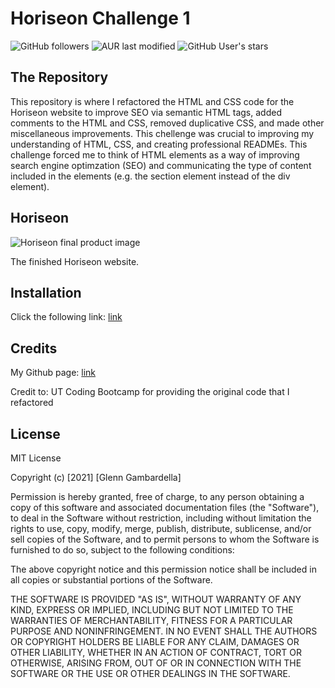 # Horiseon Challenge 1

![GitHub followers](https://img.shields.io/github/followers/ggamb?style=social)
![AUR last modified](https://img.shields.io/aur/last-modified/google-chrome)
![GitHub User's stars](https://img.shields.io/github/stars/ggamb?style=social)

## The Repository

This repository is where I refactored the HTML and CSS code for the Horiseon website to improve SEO via semantic HTML tags, added comments to the HTML and CSS, removed duplicative CSS, and made other miscellaneous improvements. This chellenge was crucial to improving my understanding of HTML, CSS, and creating professional READMEs. This challenge forced me to think of HTML elements as a way of improving search engine optimzation (SEO) and communicating the type of content included in the elements (e.g. the section element instead of the div element).

## Horiseon

<img alt="Horiseon final product image" src="https://user-images.githubusercontent.com/86434738/128603471-83f83530-4f40-4652-83be-802435076a64.png">

The finished Horiseon website.

## Installation

Click the following link: [link](https://ggamb.github.io/horiseon-challenge-1/)

## Credits 

My Github page: [link](github.com/ggamb)

Credit to: UT Coding Bootcamp for providing the original code that I refactored

## License

<!--Free softwarelicense language from https://www.mit.edu/~amini/LICENSE.md-->
MIT License

Copyright (c) [2021] [Glenn Gambardella]

Permission is hereby granted, free of charge, to any person obtaining a copy
of this software and associated documentation files (the "Software"), to deal
in the Software without restriction, including without limitation the rights
to use, copy, modify, merge, publish, distribute, sublicense, and/or sell
copies of the Software, and to permit persons to whom the Software is
furnished to do so, subject to the following conditions:

The above copyright notice and this permission notice shall be included in all
copies or substantial portions of the Software.

THE SOFTWARE IS PROVIDED "AS IS", WITHOUT WARRANTY OF ANY KIND, EXPRESS OR
IMPLIED, INCLUDING BUT NOT LIMITED TO THE WARRANTIES OF MERCHANTABILITY,
FITNESS FOR A PARTICULAR PURPOSE AND NONINFRINGEMENT. IN NO EVENT SHALL THE
AUTHORS OR COPYRIGHT HOLDERS BE LIABLE FOR ANY CLAIM, DAMAGES OR OTHER
LIABILITY, WHETHER IN AN ACTION OF CONTRACT, TORT OR OTHERWISE, ARISING FROM,
OUT OF OR IN CONNECTION WITH THE SOFTWARE OR THE USE OR OTHER DEALINGS IN THE
SOFTWARE.